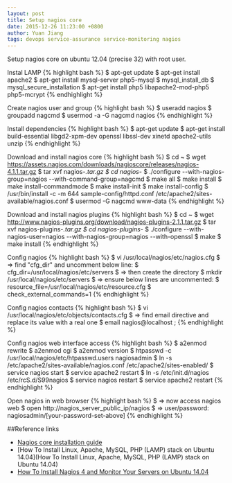 ```yaml
---
layout: post
title: Setup nagios core
date: 2015-12-26 11:23:00 +0800
author: Yuan Jiang
tags: devops service-assurance service-monitoring nagios
---
```


Setup nagios core on ubuntu 12.04 (precise 32) with root user.

Instal LAMP
{% highlight bash %}
$ apt-get update
$ apt-get install apache2
$ apt-get install mysql-server php5-mysql
$ mysql_install_db
$ mysql_secure_installation
$ apt-get install php5 libapache2-mod-php5 php5-mcrypt
{% endhighlight %}

Create nagios user and group
{% highlight bash %}
$ useradd nagios
$ groupadd nagcmd
$ usermod -a -G nagcmd nagios
{% endhighlight %}

Install dependencies
{% highlight bash %}
$ apt-get update
$ apt-get install build-essential libgd2-xpm-dev openssl libssl-dev xinetd apache2-utils unzip
{% endhighlight %}

Download and install nagios core
{% highlight bash %}
$ cd ~
$ wget https://assets.nagios.com/downloads/nagioscore/releases/nagios-4.1.1.tar.gz
$ tar xvf nagios-*.tar.gz
$ cd nagios-*
$ ./configure --with-nagios-group=nagios --with-command-group=nagcmd
$ make all
$ make install
$ make install-commandmode
$ make install-init
$ make install-config
$ /usr/bin/install -c -m 644 sample-config/httpd.conf /etc/apache2/sites-available/nagios.conf
$ usermod -G nagcmd www-data
{% endhighlight %}

Download and install nagios plugins
{% highlight bash %}
$ cd ~
$ wget http://www.nagios-plugins.org/download/nagios-plugins-2.1.1.tar.gz
$ tar xvf nagios-plugins-*.tar.gz
$ cd nagios-plugins-*
$ ./configure --with-nagios-user=nagios --with-nagios-group=nagios --with-openssl
$ make
$ make install
{% endhighlight %}

Config nagios
{% highlight bash %}
$ vi /usr/local/nagios/etc/nagios.cfg
$ => find "cfg_dir" and uncomment below line:
$ cfg_dir=/usr/local/nagios/etc/servers
$ => then create the directory
$ mkdir /usr/local/nagios/etc/servers
$ => ensure below lines are uncommented:
$ resource_file=/usr/local/nagios/etc/resource.cfg
$ check_external_commands=1
{% endhighlight %}

Config nagios contacts
{% highlight bash %}
$ vi /usr/local/nagios/etc/objects/contacts.cfg
$ => find email directive and replace its value with a real one
$ email    nagios@localhost  ;
{% endhighlight %}

Config nagios web interface access
{% highlight bash %}
$ a2enmod rewrite
$ a2enmod cgi
$ a2enmod version
$ htpasswd -c /usr/local/nagios/etc/htpasswd.users nagiosadmin
$ ln -s /etc/apache2/sites-available/nagios.conf /etc/apache2/sites-enabled/
$ service nagios start
$ service apache2 restart
$ ln -s /etc/init.d/nagios /etc/rcS.d/S99nagios
$ service nagios restart
$ service apache2 restart
{% endhighlight %}

Open nagios in web browser
{% highlight bash %}
$ => now access nagios web
$ open http://nagios_server_public_ip/nagios
$ => user/password: nagiosadmin/[your-password-set-above]
{% endhighlight %}


##Reference links
- [Nagios core installation guide](https://assets.nagios.com/downloads/nagioscore/docs/Installing_Nagios_Core_From_Source.pdf)
- [How To Install Linux, Apache, MySQL, PHP (LAMP) stack on Ubuntu 14.04](How To Install Linux, Apache, MySQL, PHP (LAMP) stack on Ubuntu 14.04)
- [How To Install Nagios 4 and Monitor Your Servers on Ubuntu 14.04](https://www.digitalocean.com/community/tutorials/how-to-install-nagios-4-and-monitor-your-servers-on-ubuntu-14-04)
